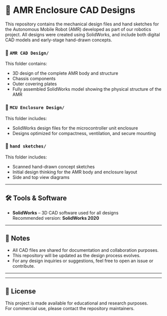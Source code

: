 # 🦾 AMR Enclosure CAD Designs

This repository contains the mechanical design files and hand sketches for the Autonomous Mobile Robot (AMR) developed as part of our robotics project. All designs were created using SolidWorks, and include both digital CAD models and early-stage hand-drawn concepts.


### 📂 `AMR CAD Design/`
This folder contains:
- 3D design of the complete AMR body and structure
- Chassis components
- Outer covering plates
- Fully assembled SolidWorks model showing the physical structure of the AMR

### 📂 `MCU Enclosure Design/`
This folder includes:
- SolidWorks design files for the microcontroller unit enclosure
- Designs optimized for compactness, ventilation, and secure mounting

### 📂 `hand sketches/`
This folder includes:
- Scanned hand-drawn concept sketches
- Initial design thinking for the AMR body and enclosure layout
- Side and top view diagrams

---

## 🛠️ Tools & Software

- **SolidWorks** – 3D CAD software used for all designs  
  Recommended version: **SolidWorks 2020**

---

## 📌 Notes

- All CAD files are shared for documentation and collaboration purposes.
- This repository will be updated as the design process evolves.
- For any design inquiries or suggestions, feel free to open an issue or contribute.

---





---

## 📄 License

This project is made available for educational and research purposes.  
For commercial use, please contact the repository maintainers.

